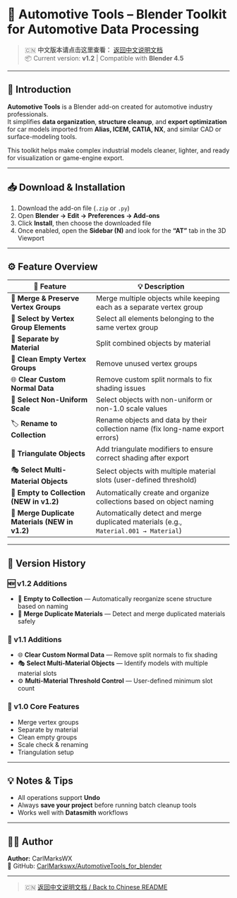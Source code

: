 # 🚗 Automotive Tools – Blender Toolkit for Automotive Data Processing

> 🇨🇳 **中文版本请点击这里查看：** [返回中文说明文档](./README.md)  
> 📦 Current version: **v1.2** | Compatible with **Blender 4.5**

---

## 🧩 Introduction

**Automotive Tools** is a Blender add-on created for automotive industry professionals.  
It simplifies **data organization**, **structure cleanup**, and **export optimization** for car models imported from **Alias, ICEM, CATIA, NX**, and similar CAD or surface-modeling tools.

This toolkit helps make complex industrial models cleaner, lighter, and ready for visualization or game-engine export.

---

## 📥 Download & Installation

1. Download the add-on file (`.zip` or `.py`)  
2. Open **Blender → Edit → Preferences → Add-ons**  
3. Click **Install**, then choose the downloaded file  
4. Once enabled, open the **Sidebar (N)** and look for the **“AT”** tab in the 3D Viewport  

---

## ⚙️ Feature Overview

| 🧩 Feature | 💡 Description |
|-------------|----------------|
| 🧱 **Merge & Preserve Vertex Groups** | Merge multiple objects while keeping each as a separate vertex group |
| 🎯 **Select by Vertex Group Elements** | Select all elements belonging to the same vertex group |
| 🎨 **Separate by Material** | Split combined objects by material |
| 🧹 **Clean Empty Vertex Groups** | Remove unused vertex groups |
| 🌐 **Clear Custom Normal Data** | Remove custom split normals to fix shading issues |
| 📏 **Select Non-Uniform Scale** | Select objects with non-uniform or non-1.0 scale values |
| 🏷️ **Rename to Collection** | Rename objects and data by their collection name (fix long-name export errors) |
| 🔺 **Triangulate Objects** | Add triangulate modifiers to ensure correct shading after export |
| 🎭 **Select Multi-Material Objects** | Select objects with multiple material slots (user-defined threshold) |
| 🧾 **Empty to Collection (NEW in v1.2)** | Automatically create and organize collections based on object naming |
| 🧩 **Merge Duplicate Materials (NEW in v1.2)** | Automatically detect and merge duplicated materials (e.g., `Material.001 → Material`) |

---

## 🧱 Version History

### 🆕 v1.2 Additions
- 🧾 **Empty to Collection** — Automatically reorganize scene structure based on naming  
- 🧩 **Merge Duplicate Materials** — Detect and merge duplicated materials safely  

### 🧭 v1.1 Additions
- 🌐 **Clear Custom Normal Data** — Remove split normals to fix shading  
- 🎭 **Select Multi-Material Objects** — Identify models with multiple material slots  
- ⚙️ **Multi-Material Threshold Control** — User-defined minimum slot count  

### 🧰 v1.0 Core Features
- Merge vertex groups  
- Separate by material  
- Clean empty groups  
- Scale check & renaming  
- Triangulation setup  

---

## 💡 Notes & Tips

- All operations support **Undo**  
- Always **save your project** before running batch cleanup tools  
- Works well with **Datasmith** workflows  

---

## 👨‍💻 Author

**Author:** CarlMarksWX  
🔗 GitHub: [CarlMarkswx/AutomotiveTools_for_blender](https://github.com/CarlMarkswx/AutomotiveTools_for_blender/)

---

> 🇨🇳 [返回中文说明文档 / Back to Chinese README](./README.md)
